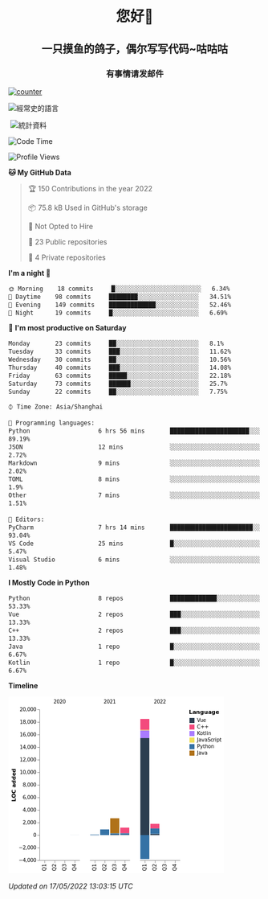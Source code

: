 

<!--
**kitUIN/kitUIN** is a ✨ _special_ ✨ repository because its `README.md` (this file) appears on your GitHub profile.

Here are some ideas to get you started:

- 🔭 I’m currently working on ...
- 🌱 I’m currently learning ...
- 👯 I’m looking to collaborate on ...
- 🤔 I’m looking for help with ...
- 💬 Ask me about ...
- 📫 How to reach me: ...
- 😄 Pronouns: ...
- ⚡ Fun fact: ...
-->
<h1 align="center">您好👋</h1>
<h2 align="center">一只摸鱼的鸽子，偶尔写写代码~咕咕咕</h2>
<h3 align="center">有事情请发邮件</h3>

[![counter](https://count.getloli.com/get/@KitUIN?theme=rule34)](https://count.getloli.com/)

<p><img align="center" src="https://github-readme-stats.vercel.app/api/top-langs?username=kitUIN&show_icons=true&theme=gruvbox&locale=cn&layout=compact" alt="經常史的語言" /></p>

<p>&nbsp;<img align="center" src="https://github-readme-stats.vercel.app/api?username=kitUIN&show_icons=true&theme=gruvbox&locale=cn" alt="統計資料" /></p>


<!--START_SECTION:waka-->
![Code Time](http://img.shields.io/badge/Code%20Time-504%20hrs%2033%20mins-blue)

![Profile Views](http://img.shields.io/badge/Profile%20Views-14-blue)

**🐱 My GitHub Data** 

> 🏆 150 Contributions in the year 2022
 > 
> 📦 75.8 kB Used in GitHub's storage 
 > 
> 🚫 Not Opted to Hire
 > 
> 📜 23 Public repositories 
 > 
> 🔑 4 Private repositories  
 > 
**I'm a night 🦉** 

```text
🌞 Morning    18 commits     █░░░░░░░░░░░░░░░░░░░░░░░░   6.34% 
🌆 Daytime    98 commits     ████████░░░░░░░░░░░░░░░░░   34.51% 
🌃 Evening    149 commits    █████████████░░░░░░░░░░░░   52.46% 
🌙 Night      19 commits     █░░░░░░░░░░░░░░░░░░░░░░░░   6.69%

```
📅 **I'm most productive on Saturday** 

```text
Monday       23 commits     ██░░░░░░░░░░░░░░░░░░░░░░░   8.1% 
Tuesday      33 commits     ███░░░░░░░░░░░░░░░░░░░░░░   11.62% 
Wednesday    30 commits     ██░░░░░░░░░░░░░░░░░░░░░░░   10.56% 
Thursday     40 commits     ███░░░░░░░░░░░░░░░░░░░░░░   14.08% 
Friday       63 commits     █████░░░░░░░░░░░░░░░░░░░░   22.18% 
Saturday     73 commits     ██████░░░░░░░░░░░░░░░░░░░   25.7% 
Sunday       22 commits     ██░░░░░░░░░░░░░░░░░░░░░░░   7.75%

```


```text
⌚︎ Time Zone: Asia/Shanghai

💬 Programming languages: 
Python                   6 hrs 56 mins       ██████████████████████░░░   89.19% 
JSON                     12 mins             ░░░░░░░░░░░░░░░░░░░░░░░░░   2.72% 
Markdown                 9 mins              ░░░░░░░░░░░░░░░░░░░░░░░░░   2.02% 
TOML                     8 mins              ░░░░░░░░░░░░░░░░░░░░░░░░░   1.9% 
Other                    7 mins              ░░░░░░░░░░░░░░░░░░░░░░░░░   1.51%

📝 Editors: 
PyCharm                  7 hrs 14 mins       ███████████████████████░░   93.04% 
VS Code                  25 mins             █░░░░░░░░░░░░░░░░░░░░░░░░   5.47% 
Visual Studio            6 mins              ░░░░░░░░░░░░░░░░░░░░░░░░░   1.48%

```

**I Mostly Code in Python** 

```text
Python                   8 repos             █████████████░░░░░░░░░░░░   53.33% 
Vue                      2 repos             ███░░░░░░░░░░░░░░░░░░░░░░   13.33% 
C++                      2 repos             ███░░░░░░░░░░░░░░░░░░░░░░   13.33% 
Java                     1 repo              █░░░░░░░░░░░░░░░░░░░░░░░░   6.67% 
Kotlin                   1 repo              █░░░░░░░░░░░░░░░░░░░░░░░░   6.67%

```


**Timeline**

![Chart not found](https://raw.githubusercontent.com/kitUIN/kitUIN/main/charts/bar_graph.png) 


 *Updated on 17/05/2022 13:03:15 UTC*
<!--END_SECTION:waka-->
